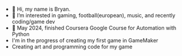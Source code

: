 - 👋 Hi, my name is Bryan.
- 👀 I’m interested in gaming, football(european), music, and recently coding/game dev
- 🌱 May 2024, finished Coursera Google Course for Automation with Python
- I'm in the progress of creating my first game in GameMaker
- Creating art and programming code for my game
